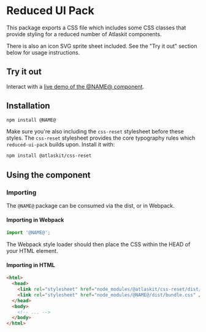 # Reduced UI Pack

This package exports a CSS file which includes some CSS classes that provide styling for a reduced number of Atlaskit components.

There is also an icon SVG sprite sheet included. See the "Try it out" section below for usage instructions.

## Try it out

Interact with a [live demo of the @NAME@ component](https://aui-cdn.atlassian.com/atlaskit/stories/@NAME@/@VERSION@/).

## Installation

```sh
npm install @NAME@
```

Make sure you're also including the `css-reset` stylesheet before these styles. The `css-reset` stylesheet provides the core typography rules which `reduced-ui-pack` builds upon. Install it with:

```sh
npm install @atlaskit/css-reset
```

## Using the component

### Importing

The `@NAME@` package can be consumed via the dist, or in Webpack.

#### Importing in Webpack

```js
import '@NAME@';
```

The Webpack style loader should then place the CSS within the HEAD of your HTML element.

#### Importing in HTML

```html
<html>
  <head>
    <link rel="stylesheet" href="node_modules/@atlaskit/css-reset/dist/bundle.css" />
    <link rel="stylesheet" href="node_modules/@NAME@/dist/bundle.css" />
  </head>
  <body>
    <!-- ... -->
  </body>
</html>
```
